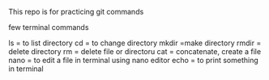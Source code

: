 This repo is for practicing git commands

few terminal commands

ls = to list directory
cd = to change directory
mkdir =make directory
rmdir = delete directory
rm = delete file or directoru
cat = concatenate, create a file
nano = to edit a file in terminal using nano editor
echo = to print something in terminal

